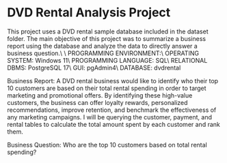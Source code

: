 <H1>DVD Rental Analysis Project</H1>
This project uses a DVD rental sample database included in the dataset folder. The main objective of this project was to 
summarize a business report using the database and analyze the data to directly answer a business question.\
\
PROGRAMMING ENVIRONMENT:\
    OPERATING SYSTEM: Windows 11\
    PROGRAMMING LANGUAGE: SQL\
    RELATIONAL DBMS: PostgreSQL 17\
    GUI: pgAdmin4\
    DATABASE: dvdrental

Business Report: A DVD rental business would like to identify who their top 10 customers are based on their total rental spending
in order to target marketing and promotional offers. By identifying these high-value customers, the business can offer loyalty rewards,
personalized recommendations, improve retention, and benchmark the effectiveness of any marketing campaigns. I will be querying the
customer, payment, and rental tables to calculate the total amount spent by each customer and rank them.

Business Question: Who are the top 10 customers based on total rental spending?
